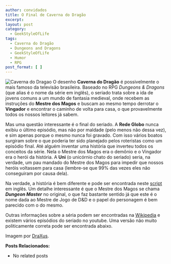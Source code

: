 ```yaml
---
author: convidados
title: O Final de Caverna do Dragão
excerpt:
layout: post
category:
  - GeekStyleOfLife
tags:
  - Caverna do Dragão
  - Dungeons and Dragons
  - GeekStyleOfLife
  - Humor
  - RPG
post_format: [ ]
---
```

![Caverna do Dragao][1] O desenho **Caverna do Dragão** é possivelmente o mais famoso da televisão brasileira. Baseado no RPG *Dungeons & Dragons* (que alias é o nome da série em inglês), o seriado trata sobre a ida de jovens comuns a um mundo de fantasia medieval, onde recebem as instruções do **Mestre dos Magos** e buscam ao mesmo tempo derrotar o **Vingador** e encontrar o caminho de volta para casa, o que provavelmente todos os nossos leitores já sabem. 

Mas uma questão interessante é o final do seriado. A **Rede Globo** nunca exibiu o último episódio, mas não por maldade (pelo menos não dessa vez), e sim apenas porque o mesmo nunca foi gravado. Com isso vários boatos surgiram sobre o que poderia ter sido planejado pelos roteristas como um episódio final. Até alguém inventar uma história que inverteu todos os conceitos da série. Nela o Mestre dos Magos era o demônio e o Vingador era o herói da história. A **Uni** (o unicórnio chato do seriado) seria, na verdade, um pau mandado do Mestre dos Magos para impedir que nossos heróis voltassem para casa (lembre-se que 99% das vezes eles não conseguiram por causa dela). 

Na verdade, a história é bem diferente e pode ser encontrada neste [script][2] em inglês. Um detalhe interessante é que o Mestre dos Magos se chama ***Dungeon Master*** no original, o que faz bastante sentido já que este é o nome dada ao Mestre de Jogo de D&D e o papel do personagem é bem parecido com o do mesmo. 

Outras informações sobre a séria podem ser encontradas na [Wikipedia][3] e existem vários episódios do seriado no youtube. Uma versão não muito politicamente correta pode ser encontrada abaixo. 



Imagem por [DraXus][4].

**Posts Relacionados:** 
*   No related posts












 [1]: http://vidageek.net/wp-content/uploads/2008/09/caverna-do-dragao.jpg
 [2]: http://www.twiztv.com/scripts/dungeonsanddragons.htm "script"
 [3]: http://en.wikipedia.org/wiki/Dungeons_&_Dragons_(TV_series) "Wikipedia"
 [4]: http://flickr.com/photos/draxus/2302162931/ "DraXus"





